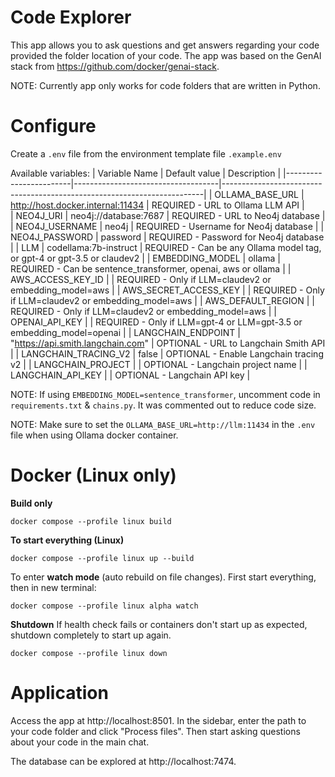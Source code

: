 # Code Explorer

This app allows you to ask questions and get answers regarding your code provided the folder location of your code. The app was based on the GenAI stack from https://github.com/docker/genai-stack.

NOTE: Currently app only works for code folders that are written in Python.

# Configure

Create a `.env` file from the environment template file `.example.env`

Available variables:
| Variable Name | Default value | Description |
|------------------------|------------------------------------|-------------------------------------------------------------------------|
| OLLAMA_BASE_URL | http://host.docker.internal:11434 | REQUIRED - URL to Ollama LLM API |  
| NEO4J_URI | neo4j://database:7687 | REQUIRED - URL to Neo4j database |
| NEO4J_USERNAME | neo4j | REQUIRED - Username for Neo4j database |
| NEO4J_PASSWORD | password | REQUIRED - Password for Neo4j database |
| LLM | codellama:7b-instruct | REQUIRED - Can be any Ollama model tag, or gpt-4 or gpt-3.5 or claudev2 |
| EMBEDDING_MODEL | ollama | REQUIRED - Can be sentence_transformer, openai, aws or ollama |
| AWS_ACCESS_KEY_ID | | REQUIRED - Only if LLM=claudev2 or embedding_model=aws |
| AWS_SECRET_ACCESS_KEY | | REQUIRED - Only if LLM=claudev2 or embedding_model=aws |
| AWS_DEFAULT_REGION | | REQUIRED - Only if LLM=claudev2 or embedding_model=aws |
| OPENAI_API_KEY | | REQUIRED - Only if LLM=gpt-4 or LLM=gpt-3.5 or embedding_model=openai |
| LANGCHAIN_ENDPOINT | "https://api.smith.langchain.com" | OPTIONAL - URL to Langchain Smith API |
| LANGCHAIN_TRACING_V2 | false | OPTIONAL - Enable Langchain tracing v2 |
| LANGCHAIN_PROJECT | | OPTIONAL - Langchain project name |
| LANGCHAIN_API_KEY | | OPTIONAL - Langchain API key |

NOTE: If using `EMBEDDING_MODEL=sentence_transformer`, uncomment code in `requirements.txt` & `chains.py`. It was commented out to reduce code size.

NOTE: Make sure to set the `OLLAMA_BASE_URL=http://llm:11434` in the `.env` file when using Ollama docker container.

# Docker (Linux only)

**Build only**

```
docker compose --profile linux build
```

**To start everything (Linux)**

```
docker compose --profile linux up --build
```

To enter **watch mode** (auto rebuild on file changes).
First start everything, then in new terminal:

```
docker compose --profile linux alpha watch
```

**Shutdown**
If health check fails or containers don't start up as expected, shutdown
completely to start up again.

```
docker compose --profile linux down
```

# Application

Access the app at http://localhost:8501. In the sidebar, enter the path to your code folder and click "Process files". Then start asking questions about your code in the main chat.

The database can be explored at http://localhost:7474.
